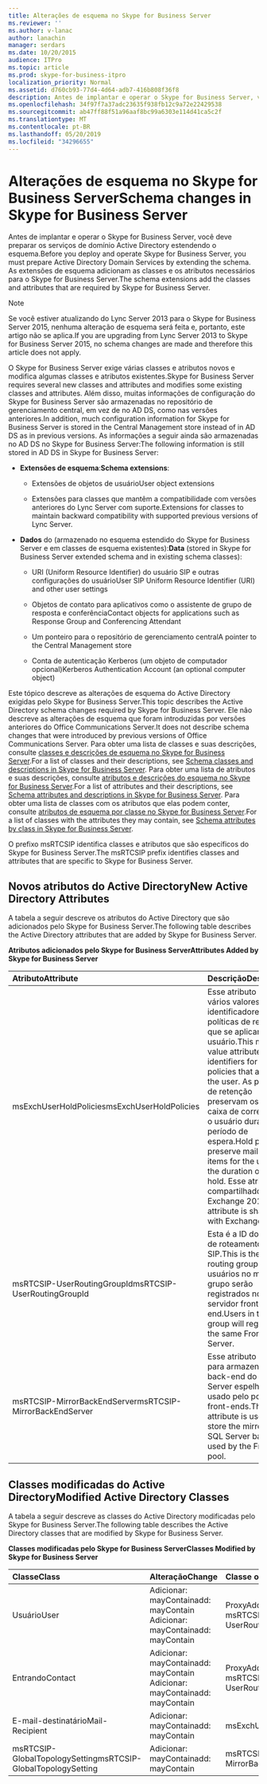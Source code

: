 ```yaml
---
title: Alterações de esquema no Skype for Business Server
ms.reviewer: ''
ms.author: v-lanac
author: lanachin
manager: serdars
ms.date: 10/20/2015
audience: ITPro
ms.topic: article
ms.prod: skype-for-business-itpro
localization_priority: Normal
ms.assetid: d760cb93-77d4-4d64-adb7-416b808f36f8
description: Antes de implantar e operar o Skype for Business Server, você deve preparar os serviços de domínio Active Directory estendendo o esquema. As extensões de esquema adicionam as classes e os atributos necessários para o Skype for Business Server.
ms.openlocfilehash: 34f97f7a37adc23635f938fb12c9a72e22429538
ms.sourcegitcommit: ab47ff88f51a96aaf8bc99a6303e114d41ca5c2f
ms.translationtype: MT
ms.contentlocale: pt-BR
ms.lasthandoff: 05/20/2019
ms.locfileid: "34296655"
---
```

# <a name="schema-changes-in-skype-for-business-server"></a><span data-ttu-id="6f5de-104">Alterações de esquema no Skype for Business Server</span><span class="sxs-lookup"><span data-stu-id="6f5de-104">Schema changes in Skype for Business Server</span></span>
 
<span data-ttu-id="6f5de-105">Antes de implantar e operar o Skype for Business Server, você deve preparar os serviços de domínio Active Directory estendendo o esquema.</span><span class="sxs-lookup"><span data-stu-id="6f5de-105">Before you deploy and operate Skype for Business Server, you must prepare Active Directory Domain Services by extending the schema.</span></span> <span data-ttu-id="6f5de-106">As extensões de esquema adicionam as classes e os atributos necessários para o Skype for Business Server.</span><span class="sxs-lookup"><span data-stu-id="6f5de-106">The schema extensions add the classes and attributes that are required by Skype for Business Server.</span></span>

> [!NOTE]
> <span data-ttu-id="6f5de-107">Se você estiver atualizando do Lync Server 2013 para o Skype for Business Server 2015, nenhuma alteração de esquema será feita e, portanto, este artigo não se aplica.</span><span class="sxs-lookup"><span data-stu-id="6f5de-107">If you are upgrading from Lync Server 2013 to Skype for Business Server 2015, no schema changes are made and therefore this article does not apply.</span></span>
  
<span data-ttu-id="6f5de-108">O Skype for Business Server exige várias classes e atributos novos e modifica algumas classes e atributos existentes.</span><span class="sxs-lookup"><span data-stu-id="6f5de-108">Skype for Business Server requires several new classes and attributes and modifies some existing classes and attributes.</span></span> <span data-ttu-id="6f5de-109">Além disso, muitas informações de configuração do Skype for Business Server são armazenadas no repositório de gerenciamento central, em vez de no AD DS, como nas versões anteriores.</span><span class="sxs-lookup"><span data-stu-id="6f5de-109">In addition, much configuration information for Skype for Business Server is stored in the Central Management store instead of in AD DS as in previous versions.</span></span> <span data-ttu-id="6f5de-110">As informações a seguir ainda são armazenadas no AD DS no Skype for Business Server:</span><span class="sxs-lookup"><span data-stu-id="6f5de-110">The following information is still stored in AD DS in Skype for Business Server:</span></span>
  
- <span data-ttu-id="6f5de-111">**Extensões de esquema**:</span><span class="sxs-lookup"><span data-stu-id="6f5de-111">**Schema extensions**:</span></span>
    
  - <span data-ttu-id="6f5de-112">Extensões de objetos de usuário</span><span class="sxs-lookup"><span data-stu-id="6f5de-112">User object extensions</span></span>
    
  - <span data-ttu-id="6f5de-113">Extensões para classes que mantêm a compatibilidade com versões anteriores do Lync Server com suporte.</span><span class="sxs-lookup"><span data-stu-id="6f5de-113">Extensions for classes to maintain backward compatibility with supported previous versions of Lync Server.</span></span>
    
- <span data-ttu-id="6f5de-114">**Dados** do (armazenado no esquema estendido do Skype for Business Server e em classes de esquema existentes):</span><span class="sxs-lookup"><span data-stu-id="6f5de-114">**Data** (stored in Skype for Business Server extended schema and in existing schema classes):</span></span>
    
  - <span data-ttu-id="6f5de-115">URI (Uniform Resource Identifier) do usuário SIP e outras configurações do usuário</span><span class="sxs-lookup"><span data-stu-id="6f5de-115">User SIP Uniform Resource Identifier (URI) and other user settings</span></span>
    
  - <span data-ttu-id="6f5de-116">Objetos de contato para aplicativos como o assistente de grupo de resposta e conferência</span><span class="sxs-lookup"><span data-stu-id="6f5de-116">Contact objects for applications such as Response Group and Conferencing Attendant</span></span>
    
  - <span data-ttu-id="6f5de-117">Um ponteiro para o repositório de gerenciamento central</span><span class="sxs-lookup"><span data-stu-id="6f5de-117">A pointer to the Central Management store</span></span>
    
  - <span data-ttu-id="6f5de-118">Conta de autenticação Kerberos (um objeto de computador opcional)</span><span class="sxs-lookup"><span data-stu-id="6f5de-118">Kerberos Authentication Account (an optional computer object)</span></span>
    
<span data-ttu-id="6f5de-119">Este tópico descreve as alterações de esquema do Active Directory exigidas pelo Skype for Business Server.</span><span class="sxs-lookup"><span data-stu-id="6f5de-119">This topic describes the Active Directory schema changes required by Skype for Business Server.</span></span> <span data-ttu-id="6f5de-120">Ele não descreve as alterações de esquema que foram introduzidas por versões anteriores do Office Communications Server.</span><span class="sxs-lookup"><span data-stu-id="6f5de-120">It does not describe schema changes that were introduced by previous versions of Office Communications Server.</span></span> <span data-ttu-id="6f5de-121">Para obter uma lista de classes e suas descrições, consulte [classes e descrições de esquema no Skype for Business Server](schema-classes-and-descriptions.md).</span><span class="sxs-lookup"><span data-stu-id="6f5de-121">For a list of classes and their descriptions, see [Schema classes and descriptions in Skype for Business Server](schema-classes-and-descriptions.md).</span></span> <span data-ttu-id="6f5de-122">Para obter uma lista de atributos e suas descrições, consulte [atributos e descrições do esquema no Skype for Business Server](schema-attributes-and-descriptions.md).</span><span class="sxs-lookup"><span data-stu-id="6f5de-122">For a list of attributes and their descriptions, see [Schema attributes and descriptions in Skype for Business Server](schema-attributes-and-descriptions.md).</span></span> <span data-ttu-id="6f5de-123">Para obter uma lista de classes com os atributos que elas podem conter, consulte [atributos de esquema por classe no Skype for Business Server](schema-attributes-by-class.md).</span><span class="sxs-lookup"><span data-stu-id="6f5de-123">For a list of classes with the attributes they may contain, see [Schema attributes by class in Skype for Business Server](schema-attributes-by-class.md).</span></span>
  
<span data-ttu-id="6f5de-124">O prefixo msRTCSIP identifica classes e atributos que são específicos do Skype for Business Server.</span><span class="sxs-lookup"><span data-stu-id="6f5de-124">The msRTCSIP prefix identifies classes and attributes that are specific to Skype for Business Server.</span></span>
  
## <a name="new-active-directory-attributes"></a><span data-ttu-id="6f5de-125">Novos atributos do Active Directory</span><span class="sxs-lookup"><span data-stu-id="6f5de-125">New Active Directory Attributes</span></span>

<span data-ttu-id="6f5de-126">A tabela a seguir descreve os atributos do Active Directory que são adicionados pelo Skype for Business Server.</span><span class="sxs-lookup"><span data-stu-id="6f5de-126">The following table describes the Active Directory attributes that are added by Skype for Business Server.</span></span>
  
<span data-ttu-id="6f5de-127">**Atributos adicionados pelo Skype for Business Server**</span><span class="sxs-lookup"><span data-stu-id="6f5de-127">**Attributes Added by Skype for Business Server**</span></span>

|<span data-ttu-id="6f5de-128">**Atributo**</span><span class="sxs-lookup"><span data-stu-id="6f5de-128">**Attribute**</span></span>|<span data-ttu-id="6f5de-129">**Descrição**</span><span class="sxs-lookup"><span data-stu-id="6f5de-129">**Description**</span></span>|
|:-----|:-----|
|<span data-ttu-id="6f5de-130">msExchUserHoldPolicies</span><span class="sxs-lookup"><span data-stu-id="6f5de-130">msExchUserHoldPolicies</span></span>  <br/> |<span data-ttu-id="6f5de-131">Esse atributo de vários valores contém identificadores para políticas de retenção que se aplicam ao usuário.</span><span class="sxs-lookup"><span data-stu-id="6f5de-131">This multi-value attribute holds identifiers for hold policies that apply to the user.</span></span> <span data-ttu-id="6f5de-132">As políticas de retenção preservam os itens da caixa de correio para o usuário durante o período de espera.</span><span class="sxs-lookup"><span data-stu-id="6f5de-132">Hold policies preserve mailbox items for the user for the duration of the hold.</span></span> <span data-ttu-id="6f5de-133">Esse atributo é compartilhado com o Exchange 2013.</span><span class="sxs-lookup"><span data-stu-id="6f5de-133">This attribute is shared with Exchange 2013.</span></span>  <br/> |
|<span data-ttu-id="6f5de-134">msRTCSIP-UserRoutingGroupId</span><span class="sxs-lookup"><span data-stu-id="6f5de-134">msRTCSIP-UserRoutingGroupId</span></span>  <br/> |<span data-ttu-id="6f5de-135">Esta é a ID do grupo de roteamento SIP.</span><span class="sxs-lookup"><span data-stu-id="6f5de-135">This is the SIP routing group ID.</span></span> <span data-ttu-id="6f5de-136">Os usuários no mesmo grupo serão registrados no mesmo servidor front-end.</span><span class="sxs-lookup"><span data-stu-id="6f5de-136">Users in the same group will register to the same Front End Server.</span></span>  <br/> |
|<span data-ttu-id="6f5de-137">msRTCSIP-MirrorBackEndServer</span><span class="sxs-lookup"><span data-stu-id="6f5de-137">msRTCSIP-MirrorBackEndServer</span></span>  <br/> |<span data-ttu-id="6f5de-138">Esse atributo é usado para armazenar o back-end do SQL Server espelhado usado pelo pool de front-ends.</span><span class="sxs-lookup"><span data-stu-id="6f5de-138">This attribute is used to store the mirrored SQL Server backend used by the Front End pool.</span></span>  <br/> |
   
## <a name="modified-active-directory-classes"></a><span data-ttu-id="6f5de-139">Classes modificadas do Active Directory</span><span class="sxs-lookup"><span data-stu-id="6f5de-139">Modified Active Directory Classes</span></span>

<span data-ttu-id="6f5de-140">A tabela a seguir descreve as classes do Active Directory modificadas pelo Skype for Business Server.</span><span class="sxs-lookup"><span data-stu-id="6f5de-140">The following table describes the Active Directory classes that are modified by Skype for Business Server.</span></span>
  
<span data-ttu-id="6f5de-141">**Classes modificadas pelo Skype for Business Server**</span><span class="sxs-lookup"><span data-stu-id="6f5de-141">**Classes Modified by Skype for Business Server**</span></span>

|<span data-ttu-id="6f5de-142">**Classe**</span><span class="sxs-lookup"><span data-stu-id="6f5de-142">**Class**</span></span>|<span data-ttu-id="6f5de-143">**Alteração**</span><span class="sxs-lookup"><span data-stu-id="6f5de-143">**Change**</span></span>|<span data-ttu-id="6f5de-144">**Classe ou atributo**</span><span class="sxs-lookup"><span data-stu-id="6f5de-144">**Class or Attribute**</span></span>|
|:-----|:-----|:-----|
|<span data-ttu-id="6f5de-145">Usuário</span><span class="sxs-lookup"><span data-stu-id="6f5de-145">User</span></span>  <br/> |<span data-ttu-id="6f5de-146">Adicionar: mayContain</span><span class="sxs-lookup"><span data-stu-id="6f5de-146">add: mayContain</span></span>  <br/> <span data-ttu-id="6f5de-147">Adicionar: mayContain</span><span class="sxs-lookup"><span data-stu-id="6f5de-147">add: mayContain</span></span>  <br/> |<span data-ttu-id="6f5de-148">ProxyAddresses</span><span class="sxs-lookup"><span data-stu-id="6f5de-148">ProxyAddresses</span></span>  <br/> <span data-ttu-id="6f5de-149">msRTCSIP-UserRoutingGroupId</span><span class="sxs-lookup"><span data-stu-id="6f5de-149">msRTCSIP-UserRoutingGroupId</span></span>  <br/> |
|<span data-ttu-id="6f5de-150">Entrando</span><span class="sxs-lookup"><span data-stu-id="6f5de-150">Contact</span></span>  <br/> |<span data-ttu-id="6f5de-151">Adicionar: mayContain</span><span class="sxs-lookup"><span data-stu-id="6f5de-151">add: mayContain</span></span>  <br/> <span data-ttu-id="6f5de-152">Adicionar: mayContain</span><span class="sxs-lookup"><span data-stu-id="6f5de-152">add: mayContain</span></span>  <br/> |<span data-ttu-id="6f5de-153">ProxyAddresses</span><span class="sxs-lookup"><span data-stu-id="6f5de-153">ProxyAddresses</span></span>  <br/> <span data-ttu-id="6f5de-154">msRTCSIP-UserRoutingGroupId</span><span class="sxs-lookup"><span data-stu-id="6f5de-154">msRTCSIP-UserRoutingGroupId</span></span>  <br/> |
|<span data-ttu-id="6f5de-155">E-mail-destinatário</span><span class="sxs-lookup"><span data-stu-id="6f5de-155">Mail-Recipient</span></span>  <br/> |<span data-ttu-id="6f5de-156">Adicionar: mayContain</span><span class="sxs-lookup"><span data-stu-id="6f5de-156">add: mayContain</span></span>  <br/> |<span data-ttu-id="6f5de-157">msExchUserHoldPolicies</span><span class="sxs-lookup"><span data-stu-id="6f5de-157">msExchUserHoldPolicies</span></span>  <br/> |
|<span data-ttu-id="6f5de-158">msRTCSIP-GlobalTopologySetting</span><span class="sxs-lookup"><span data-stu-id="6f5de-158">msRTCSIP-GlobalTopologySetting</span></span>  <br/> |<span data-ttu-id="6f5de-159">Adicionar: mayContain</span><span class="sxs-lookup"><span data-stu-id="6f5de-159">add: mayContain</span></span>  <br/> |<span data-ttu-id="6f5de-160">msRTCSIP-MirrorBackEndServer</span><span class="sxs-lookup"><span data-stu-id="6f5de-160">msRTCSIP-MirrorBackEndServer</span></span>  <br/> |
   

